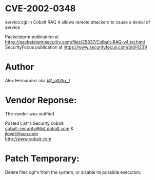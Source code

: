 # CVE-2002-0348
service.cgi in Cobalt RAQ 4 allows remote attackers to cause a denial of service

Packetstorm publication at https://packetstormsecurity.com/files/25837/Colbalt-RAQ-v4.txt.html <br>
SecurityFocus publication at https://www.securityfocus.com/bid/4209 <br>

# Author
Alex Hernandez aka <em><a href="https://twitter.com/_alt3kx_" rel="nofollow">(@\_alt3kx\_)</a></em>

# Vendor Reponse: 

The vendor was notified

Posted List^s Security cobalt:<br>
cobalt-security@list.cobalt.com &<br>
jlovell@sun.com<br>
http://www.cobalt.com<br>

# Patch Temporary:
Delete files cgi^s from the system, or disable its possible execution.<br>
